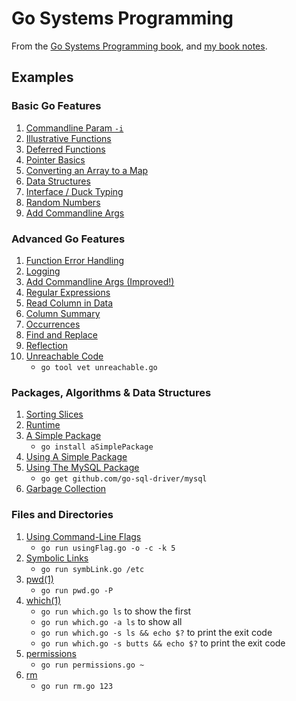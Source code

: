 # Go Systems Programming

From the [Go Systems Programming book][book-site], and [my book notes][book-notes].

## Examples

### Basic Go Features

1. [Commandline Param `-i`](parameter/parameter.go)
1. [Illustrative Functions](functions/functions.go)
1. [Deferred Functions](defer/defer.go)
1. [Pointer Basics](pointers/pointers.go)
1. [Converting an Array to a Map](array2map/array2map.go)
1. [Data Structures](dataStructures/dataStructures.go)
1. [Interface / Duck Typing](interfaces/interfaces.go)
1. [Random Numbers](random/random.go)
1. [Add Commandline Args](addCLA/addCLA.go)

### Advanced Go Features

1. [Function Error Handling](funErr/funErr.go)
1. [Logging](logging/logging.go)
1. [Add Commandline Args (Improved!)](addCLAImproved/addCLAImproved.go)
1. [Regular Expressions](regExp/regExp.go)
1. [Read Column in Data](readColumn/readColumn.go)
1. [Column Summary](summary/summary.go)
1. [Occurrences](occurrences/occurrences.go)
1. [Find and Replace](findReplace/findReplace.go)
1. [Reflection](reflection/reflection.go)
1. [Unreachable Code](unreachable/unreachable.go)
   * `go tool vet unreachable.go`

### Packages, Algorithms & Data Structures

1. [Sorting Slices](sortSlice/sortSlice.go)
1. [Runtime](runtime/runtime.go)
1. [A Simple Package](aSimplePackage/aSimplePackage.go)
   * `go install aSimplePackage`
1. [Using A Simple Package](usePackage/usePackage.go)
1. [Using The MySQL Package](useMySQL/useMySQL.go)
   * `go get github.com/go-sql-driver/mysql`
1. [Garbage Collection](garbageCol/garbageCol.go) 

### Files and Directories

1. [Using Command-Line Flags](usingFlag/usingFlag.go)
   * `go run usingFlag.go -o -c -k 5`
1. [Symbolic Links](symbLink/symbLink.go)
   * `go run symbLink.go /etc`
1. [pwd(1)](pwd/pwd.go)
   * `go run pwd.go -P`
1. [which(1)](which/which.go)
   * `go run which.go ls` to show the first
   * `go run which.go -a ls` to show all
   * `go run which.go -s ls && echo $?` to print the exit code
   * `go run which.go -s butts && echo $?` to print the exit code
1. [permissions](permissions/permissions.go)
   * `go run permissions.go ~`
1. [rm](rm/rm.go)
   * `go run rm.go 123`

[book-site]: https://www.packtpub.com/networking-and-servers/go-systems-programming
[book-notes]: https://github.com/trueheart78/book-notes/tree/master/go-systems-programming
